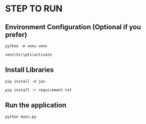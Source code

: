 # STEP TO RUN
## Environment Configuration (Optional if you prefer)
```
python -m venv venv
```
```
venv\Scripts\activate
```

## Install Libraries
```
pip install -U jax
```
```
pip install -r requirement.txt
```

## Run the application
```
python main.py
```
